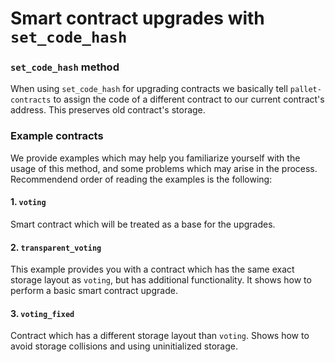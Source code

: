 # Smart contract upgrades with `set_code_hash`

### `set_code_hash` method

When using `set_code_hash` for upgrading contracts we basically tell `pallet-contracts` to assign the code of
a different contract to our current contract's address. This preserves old contract's storage.

### Example contracts

We provide examples which may help you familiarize yourself with the usage of this method, and some problems which
may arise in the process. Recommendend order of reading the examples is the following:

#### 1. `voting`

Smart contract which will be treated as a base for the upgrades.

#### 2. `transparent_voting`

This example provides you with a contract which has the same exact storage layout as `voting`, but has additional functionality.
It shows how to perform a basic smart contract upgrade.

#### 3. `voting_fixed`

Contract which has a different storage layout than `voting`. Shows how to avoid storage collisions and using uninitialized storage.
